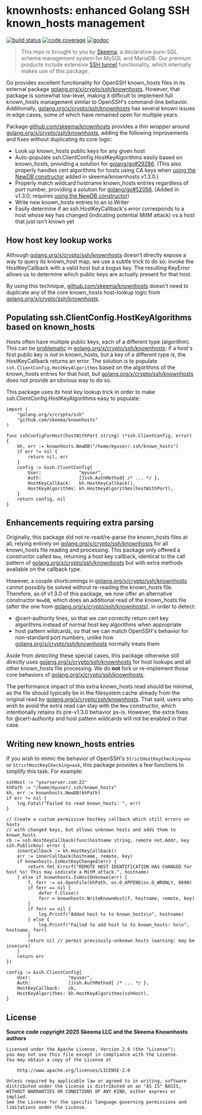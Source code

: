 # knownhosts: enhanced Golang SSH known_hosts management

[![build status](https://img.shields.io/github/actions/workflow/status/skeema/knownhosts/tests.yml?branch=main)](https://github.com/skeema/knownhosts/actions)
[![code coverage](https://img.shields.io/coveralls/skeema/knownhosts.svg)](https://coveralls.io/r/skeema/knownhosts)
[![godoc](https://img.shields.io/badge/godoc-reference-blue.svg)](https://pkg.go.dev/github.com/skeema/knownhosts)


> This repo is brought to you by [Skeema](https://github.com/skeema/skeema), a
> declarative pure-SQL schema management system for MySQL and MariaDB. Our
> premium products include extensive [SSH tunnel](https://www.skeema.io/docs/features/ssh/)
> functionality, which internally makes use of this package.

Go provides excellent functionality for OpenSSH known_hosts files in its
external package [golang.org/x/crypto/ssh/knownhosts](https://pkg.go.dev/golang.org/x/crypto/ssh/knownhosts). 
However, that package is somewhat low-level, making it difficult to implement full known_hosts management similar to OpenSSH's command-line behavior. Additionally, [golang.org/x/crypto/ssh/knownhosts](https://pkg.go.dev/golang.org/x/crypto/ssh/knownhosts) has several known issues in edge cases, some of which have remained open for multiple years.

Package [github.com/skeema/knownhosts](https://github.com/skeema/knownhosts) provides a *thin wrapper* around [golang.org/x/crypto/ssh/knownhosts](https://pkg.go.dev/golang.org/x/crypto/ssh/knownhosts), adding the following improvements and fixes without duplicating its core logic:

* Look up known_hosts public keys for any given host
* Auto-populate ssh.ClientConfig.HostKeyAlgorithms easily based on known_hosts, providing a solution for [golang/go#29286](https://github.com/golang/go/issues/29286). (This also properly handles cert algorithms for hosts using CA keys when [using the NewDB constructor](#enhancements-requiring-extra-parsing) added in skeema/knownhosts v1.3.0.)
* Properly match wildcard hostname known_hosts entries regardless of port number, providing a solution for [golang/go#52056](https://github.com/golang/go/issues/52056). (Added in v1.3.0; requires [using the NewDB constructor](#enhancements-requiring-extra-parsing))
* Write new known_hosts entries to an io.Writer
* Easily determine if an ssh.HostKeyCallback's error corresponds to a host whose key has changed (indicating potential MitM attack) vs a host that just isn't known yet

## How host key lookup works

Although [golang.org/x/crypto/ssh/knownhosts](https://pkg.go.dev/golang.org/x/crypto/ssh/knownhosts) doesn't directly expose a way to query its known_host map, we use a subtle trick to do so: invoke the HostKeyCallback with a valid host but a bogus key. The resulting KeyError allows us to determine which public keys are actually present for that host.

By using this technique, [github.com/skeema/knownhosts](https://github.com/skeema/knownhosts) doesn't need to duplicate any of the core known_hosts host-lookup logic from [golang.org/x/crypto/ssh/knownhosts](https://pkg.go.dev/golang.org/x/crypto/ssh/knownhosts).

## Populating ssh.ClientConfig.HostKeyAlgorithms based on known_hosts

Hosts often have multiple public keys, each of a different type (algorithm). This can be [problematic](https://github.com/golang/go/issues/29286) in [golang.org/x/crypto/ssh/knownhosts](https://pkg.go.dev/golang.org/x/crypto/ssh/knownhosts): if a host's first public key is *not* in known_hosts, but a key of a different type *is*, the HostKeyCallback returns an error. The solution is to populate `ssh.ClientConfig.HostKeyAlgorithms` based on the algorithms of the known_hosts entries for that host, but 
[golang.org/x/crypto/ssh/knownhosts](https://pkg.go.dev/golang.org/x/crypto/ssh/knownhosts)
does not provide an obvious way to do so.

This package uses its host key lookup trick in order to make ssh.ClientConfig.HostKeyAlgorithms easy to populate:

```golang
import (
	"golang.org/x/crypto/ssh"
	"github.com/skeema/knownhosts"
)

func sshConfigForHost(hostWithPort string) (*ssh.ClientConfig, error) {
	kh, err := knownhosts.NewDB("/home/myuser/.ssh/known_hosts")
	if err != nil {
		return nil, err
	}
	config := &ssh.ClientConfig{
		User:              "myuser",
		Auth:              []ssh.AuthMethod{ /* ... */ },
		HostKeyCallback:   kh.HostKeyCallback(),
		HostKeyAlgorithms: kh.HostKeyAlgorithms(hostWithPort),
	}
	return config, nil
}
```

## Enhancements requiring extra parsing

Originally, this package did not re-read/re-parse the known_hosts files at all, relying entirely on [golang.org/x/crypto/ssh/knownhosts](https://pkg.go.dev/golang.org/x/crypto/ssh/knownhosts) for all known_hosts file reading and processing. This package only offered a constructor called `New`, returning a host key callback, identical to the call pattern of [golang.org/x/crypto/ssh/knownhosts](https://pkg.go.dev/golang.org/x/crypto/ssh/knownhosts) but with extra methods available on the callback type.

However, a couple shortcomings in [golang.org/x/crypto/ssh/knownhosts](https://pkg.go.dev/golang.org/x/crypto/ssh/knownhosts) cannot possibly be solved without re-reading the known_hosts file. Therefore, as of v1.3.0 of this package, we now offer an alternative constructor `NewDB`, which does an additional read of the known_hosts file (after the one from [golang.org/x/crypto/ssh/knownhosts](https://pkg.go.dev/golang.org/x/crypto/ssh/knownhosts)), in order to detect:

* @cert-authority lines, so that we can correctly return cert key algorithms instead of normal host key algorithms when appropriate
* host pattern wildcards, so that we can match OpenSSH's behavior for non-standard port numbers, unlike how [golang.org/x/crypto/ssh/knownhosts](https://pkg.go.dev/golang.org/x/crypto/ssh/knownhosts) normally treats them

Aside from *detecting* these special cases, this package otherwise still directly uses [golang.org/x/crypto/ssh/knownhosts](https://pkg.go.dev/golang.org/x/crypto/ssh/knownhosts) for host lookups and all other known_hosts file processing. We do **not** fork or re-implement those core behaviors of [golang.org/x/crypto/ssh/knownhosts](https://pkg.go.dev/golang.org/x/crypto/ssh/knownhosts).

The performance impact of this extra known_hosts read should be minimal, as the file should typically be in the filesystem cache already from the original read by [golang.org/x/crypto/ssh/knownhosts](https://pkg.go.dev/golang.org/x/crypto/ssh/knownhosts). That said, users who wish to avoid the extra read can stay with the `New` constructor, which intentionally retains its pre-v1.3.0 behavior as-is. However, the extra fixes for @cert-authority and host pattern wildcards will not be enabled in that case.

## Writing new known_hosts entries

If you wish to mimic the behavior of OpenSSH's `StrictHostKeyChecking=no` or `StrictHostKeyChecking=ask`, this package provides a few functions to simplify this task. For example:

```golang
sshHost := "yourserver.com:22"
khPath := "/home/myuser/.ssh/known_hosts"
kh, err := knownhosts.NewDB(khPath)
if err != nil {
	log.Fatal("Failed to read known_hosts: ", err)
}

// Create a custom permissive hostkey callback which still errors on hosts
// with changed keys, but allows unknown hosts and adds them to known_hosts
cb := ssh.HostKeyCallback(func(hostname string, remote net.Addr, key ssh.PublicKey) error {
	innerCallback := kh.HostKeyCallback()
	err := innerCallback(hostname, remote, key)
	if knownhosts.IsHostKeyChanged(err) {
		return fmt.Errorf("REMOTE HOST IDENTIFICATION HAS CHANGED for host %s! This may indicate a MitM attack.", hostname)
	} else if knownhosts.IsHostUnknown(err) {
		f, ferr := os.OpenFile(khPath, os.O_APPEND|os.O_WRONLY, 0600)
		if ferr == nil {
			defer f.Close()
			ferr = knownhosts.WriteKnownHost(f, hostname, remote, key)
		}
		if ferr == nil {
			log.Printf("Added host %s to known_hosts\n", hostname)
		} else {
			log.Printf("Failed to add host %s to known_hosts: %v\n", hostname, ferr)
		}
		return nil // permit previously-unknown hosts (warning: may be insecure)
	}
	return err
})

config := &ssh.ClientConfig{
	User:              "myuser",
	Auth:              []ssh.AuthMethod{ /* ... */ },
	HostKeyCallback:   cb,
	HostKeyAlgorithms: kh.HostKeyAlgorithms(sshHost),
}
```

## License

**Source code copyright 2025 Skeema LLC and the Skeema Knownhosts authors**

```text
Licensed under the Apache License, Version 2.0 (the "License");
you may not use this file except in compliance with the License.
You may obtain a copy of the License at

    http://www.apache.org/licenses/LICENSE-2.0

Unless required by applicable law or agreed to in writing, software
distributed under the License is distributed on an "AS IS" BASIS,
WITHOUT WARRANTIES OR CONDITIONS OF ANY KIND, either express or implied.
See the License for the specific language governing permissions and
limitations under the License.
```
